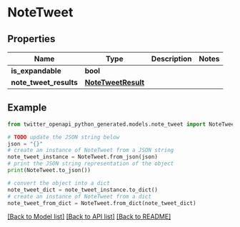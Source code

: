 # NoteTweet


## Properties

Name | Type | Description | Notes
------------ | ------------- | ------------- | -------------
**is_expandable** | **bool** |  | 
**note_tweet_results** | [**NoteTweetResult**](NoteTweetResult.md) |  | 

## Example

```python
from twitter_openapi_python_generated.models.note_tweet import NoteTweet

# TODO update the JSON string below
json = "{}"
# create an instance of NoteTweet from a JSON string
note_tweet_instance = NoteTweet.from_json(json)
# print the JSON string representation of the object
print(NoteTweet.to_json())

# convert the object into a dict
note_tweet_dict = note_tweet_instance.to_dict()
# create an instance of NoteTweet from a dict
note_tweet_from_dict = NoteTweet.from_dict(note_tweet_dict)
```
[[Back to Model list]](../README.md#documentation-for-models) [[Back to API list]](../README.md#documentation-for-api-endpoints) [[Back to README]](../README.md)


